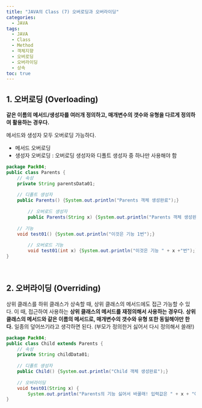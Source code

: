 ```yaml
---
title: "JAVA의 Class (7) 오버로딩과 오버라이딩"
categories: 
  - JAVA
tags:
  - JAVA
  - Class
  - Method
  - 객체지향
  - 오버로딩
  - 오버라이딩
  - 상속
toc: true
---
```




## **1. 오버로딩 (Overloading)**

**같은 이름의 메서드/생성자를 여러개 정의하고, 매개변수의 갯수와 유형을 다르게 정의하여 활용하는 경우다.**

메서드와 생성자 모두 오버로딩 가능하다. 

- 메서드 오버로딩 
- 생성자 오버로딩 : 오버로딩 생성자와 디폴트 생성자 중 하나만 사용해야 함

```java
package Pack04;
public class Parents {
	// 속성
	private String parentsData01;
    
	// 디폴트 생성자
	public Parents() {System.out.println("Parents 객체 생성완료");}
    
    	// 오버로드 생성자
    	public Parents(String x) {System.out.println("Parents 객체 생성완료" + x);}
        
	// 기능 
	void test01() {System.out.println("이것은 기능 1번");}
	
    	// 오버로드 기능
    	void test01(int x) {System.out.println("이것은 기능 " + x +"번");}
}
```

<br>

## **2. 오버라이딩 (Overriding)**

상위 클래스를 하위 클래스가 상속할 때, 상위 클래스의 메서드에도 접근 가능할 수 있다. 이 때, 접근하여 사용하는 **상위 클래스의 메서드를 재정의해서 사용하는 경우다.** **상위 클래스의 메서드와 같은 이름의 메서드로, 매개변수의 갯수와 유형 또한 동일해야만 한다.** 일종의 덮어쓰기라고 생각하면 된다. (부모가 정의한거 싫어서 다시 정의해서 쓸래!)

```java
package Pack04;
public class Child extends Parents {
	// 속성
	private String childData01;	
	
	// 디폴트 생성자
	public Child() {System.out.println("Child 객체 생성완료");}
	
	// 오버라이딩
	void test01(String x) {
		System.out.println("Parents의 기능 싫어서 바꿀래! 입력값은 " + x + "야!");}			
}
```
